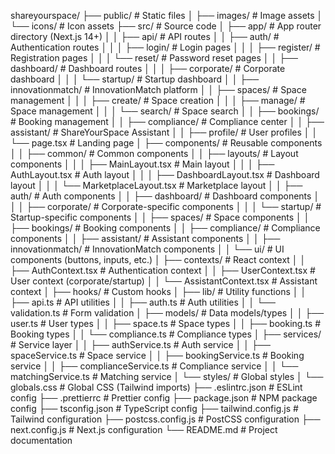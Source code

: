 shareyourspace/
├── public/                     # Static files
│   ├── images/                 # Image assets
│   └── icons/                  # Icon assets
├── src/                        # Source code
│   ├── app/                    # App router directory (Next.js 14+)
│   │   ├── api/                # API routes
│   │   ├── auth/               # Authentication routes
│   │   │   ├── login/          # Login pages
│   │   │   ├── register/       # Registration pages
│   │   │   └── reset/          # Password reset pages
│   │   ├── dashboard/          # Dashboard routes
│   │   │   ├── corporate/      # Corporate dashboard
│   │   │   └── startup/        # Startup dashboard 
│   │   ├── innovationmatch/    # InnovationMatch platform
│   │   ├── spaces/             # Space management
│   │   │   ├── create/         # Space creation
│   │   │   ├── manage/         # Space management
│   │   │   └── search/         # Space search
│   │   ├── bookings/           # Booking management
│   │   ├── compliance/         # Compliance center
│   │   ├── assistant/          # ShareYourSpace Assistant
│   │   ├── profile/            # User profiles
│   │   └── page.tsx            # Landing page
│   ├── components/             # Reusable components
│   │   ├── common/             # Common components
│   │   ├── layouts/            # Layout components
│   │   │   ├── MainLayout.tsx  # Main layout
│   │   │   ├── AuthLayout.tsx  # Auth layout
│   │   │   ├── DashboardLayout.tsx # Dashboard layout
│   │   │   └── MarketplaceLayout.tsx # Marketplace layout
│   │   ├── auth/               # Auth components
│   │   ├── dashboard/          # Dashboard components
│   │   │   ├── corporate/      # Corporate-specific components
│   │   │   └── startup/        # Startup-specific components
│   │   ├── spaces/             # Space components
│   │   ├── bookings/           # Booking components
│   │   ├── compliance/         # Compliance components
│   │   ├── assistant/          # Assistant components
│   │   ├── innovationmatch/    # InnovationMatch components
│   │   └── ui/                 # UI components (buttons, inputs, etc.)
│   ├── contexts/               # React context
│   │   ├── AuthContext.tsx     # Authentication context
│   │   ├── UserContext.tsx     # User context (corporate/startup)
│   │   └── AssistantContext.tsx # Assistant context
│   ├── hooks/                  # Custom hooks
│   ├── lib/                    # Utility functions
│   │   ├── api.ts              # API utilities
│   │   ├── auth.ts             # Auth utilities
│   │   └── validation.ts       # Form validation
│   ├── models/                 # Data models/types
│   │   ├── user.ts             # User types
│   │   ├── space.ts            # Space types
│   │   ├── booking.ts          # Booking types
│   │   └── compliance.ts       # Compliance types
│   ├── services/               # Service layer
│   │   ├── authService.ts      # Auth service
│   │   ├── spaceService.ts     # Space service
│   │   ├── bookingService.ts   # Booking service
│   │   ├── complianceService.ts # Compliance service
│   │   └── matchingService.ts  # Matching service
│   └── styles/                 # Global styles
│       └── globals.css         # Global CSS (Tailwind imports)
├── .eslintrc.json              # ESLint config
├── .prettierrc                 # Prettier config
├── package.json                # NPM package config
├── tsconfig.json               # TypeScript config
├── tailwind.config.js          # Tailwind configuration
├── postcss.config.js           # PostCSS configuration
├── next.config.js              # Next.js configuration
└── README.md                   # Project documentation